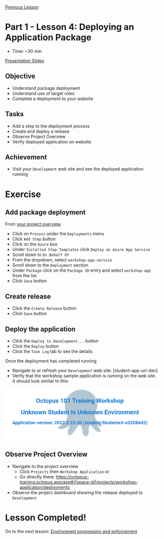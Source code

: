 [Previous Lesson](part-1-lesson-3.md)

# Part 1 - Lesson 4: Deploying an Application Package
- Time: ~30 min

[Presentation Slides](https://docs.google.com/presentation/d/1RE1cpKfioSquK9h-HH6jxqrbRpw4WQff4TxOJTCD2ww/edit#slide=id.g118ea6b09cc_1_50)

## Objective
- Understand package deployment
- Understand use of target roles
- Complete a deployment to your website

## Tasks
- Add a step to the deployment process
- Create and deploy a release
- Observe Project Overview
- Verify deployed application on website

## Achievement
- Visit your `Development` web site and see the deployed application running

# Exercise

## Add package deployment

From [your project overview](https://octopus-training.octopus.app/app#/[space-id]/projects/workshop-application/deployments).
- Click on `Process` under the `Deployments` menu
- Click `Add Step` button
- Click on the `Azure` box
- Under `Installed Step Templates` click `Deploy an Azure App Service`
- Scroll down to `On Behalf Of`
- From the dropdown, select `workshop-app-service`
- Scroll down to the `Deployment` section
- Under `Package` click on the `Package ID` entry and select `workshop-app` from the list
- Click `Save` button

## Create release

- Click the `Create Release` button
- Click `Save` button

## Deploy the application

- Click the `Deploy to Development...` button
- Click the `Deploy` button
- Click the `Task Log` tab to see the details

Once the deployment has completed running
- Navigate to or refresh your `Development` web site: [student-app-url-dev]
- Verify that the workshop sample application is running on the web site. It should look similar to this:

![](assets/1-3/dev-app-first-run.png)

## Observe Project Overview

- Navigate to the project overview
  - Click `Projects` then `Workshop Application` or
  - Go directly there: https://octopus-training.octopus.app/app#/[space-id]/projects/workshop-application/deployments
- Observe the project dashboard showing the release deployed to `Development`

# Lesson Completed!

On to the next lesson: [Environment progression and enforcement](part-1-lesson-5.md)
